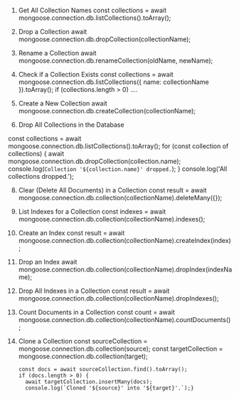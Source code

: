 1. Get All Collection Names
   const collections = await mongoose.connection.db.listCollections().toArray();

2. Drop a Collection
   await mongoose.connection.db.dropCollection(collectionName);

3. Rename a Collection
   await mongoose.connection.db.renameCollection(oldName, newName);

4. Check if a Collection Exists
   const collections = await mongoose.connection.db.listCollections({ name: collectionName }).toArray();
   if (collections.length > 0) ....

5. Create a New Collection
   await mongoose.connection.db.createCollection(collectionName);

6. Drop All Collections in the Database

const collections = await mongoose.connection.db.listCollections().toArray();
for (const collection of collections) {
await mongoose.connection.db.dropCollection(collection.name);
console.log(`Collection '${collection.name}' dropped.`);
}
console.log('All collections dropped.');

8.  Clear (Delete All Documents) in a Collection
    const result = await mongoose.connection.db.collection(collectionName).deleteMany({});

9.  List Indexes for a Collection
    const indexes = await mongoose.connection.db.collection(collectionName).indexes();

10. Create an Index
    const result = await mongoose.connection.db.collection(collectionName).createIndex(index);

11. Drop an Index
    await mongoose.connection.db.collection(collectionName).dropIndex(indexName);

12. Drop All Indexes in a Collection
    const result = await mongoose.connection.db.collection(collectionName).dropIndexes();

13. Count Documents in a Collection
    const count = await mongoose.connection.db.collection(collectionName).countDocuments();

14. Clone a Collection
    const sourceCollection = mongoose.connection.db.collection(source);
    const targetCollection = mongoose.connection.db.collection(target);

        const docs = await sourceCollection.find().toArray();
        if (docs.length > 0) {
          await targetCollection.insertMany(docs);
          console.log(`Cloned '${source}' into '${target}'.`);}

